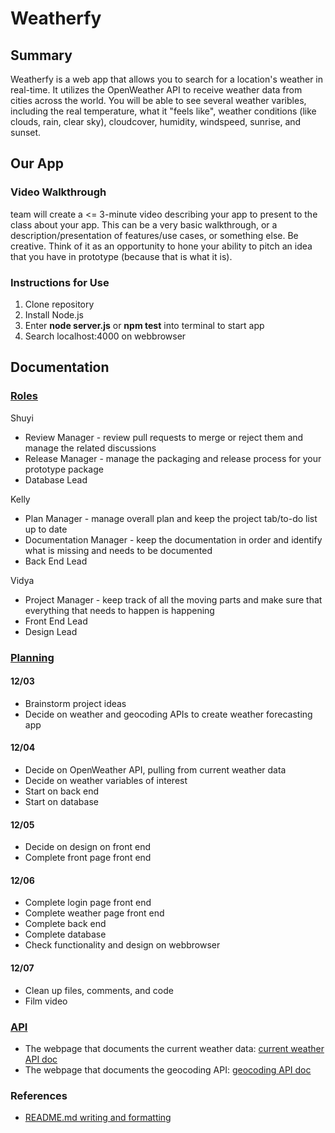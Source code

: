 # Weatherfy

## Summary 

Weatherfy is a web app that allows you to search for a location's weather in real-time. It utilizes the OpenWeather API to receive weather data from cities across the world. You will be able to see several weather varibles, including the real temperature, what it "feels like", weather conditions (like clouds, rain, clear sky), cloudcover, humidity, windspeed, sunrise, and sunset. 

## Our App

### Video Walkthrough

team will create a <= 3-minute video describing your app to present to the class about your app. This can be a very basic walkthrough, or a description/presentation of features/use cases, or something else. Be creative. Think of it as an opportunity to hone your ability to pitch an idea that you have in prototype (because that is what it is).

### Instructions for Use

1. Clone repository
2. Install Node.js
3. Enter **node server.js** or **npm test** into terminal to start app
4. Search localhost:4000 on webbrowser

## Documentation

### [Roles](https://github.com/comp426-2022-fall/a99-team-32/blob/main/docs/roles.md)

Shuyi  
- Review Manager - review pull requests to merge or reject them and manage the related discussions  
- Release Manager - manage the packaging and release process for your prototype package  
- Database Lead  

Kelly  
- Plan Manager - manage overall plan and keep the project tab/to-do list up to date  
- Documentation Manager - keep the documentation in order and identify what is missing and needs to be documented  
- Back End Lead  

Vidya  
- Project Manager - keep track of all the moving parts and make sure that everything that needs to happen is happening  
- Front End Lead  
- Design Lead  

### [Planning](https://github.com/comp426-2022-fall/a99-team-32/blob/main/docs/planning.md)

#### 12/03
- Brainstorm project ideas
- Decide on weather and geocoding APIs to create weather forecasting app

#### 12/04
- Decide on OpenWeather API, pulling from current weather data
- Decide on weather variables of interest
- Start on back end
- Start on database

#### 12/05
- Decide on design on front end
- Complete front page front end

#### 12/06
- Complete login page front end
- Complete weather page front end
- Complete back end
- Complete database
- Check functionality and design on webbrowser

#### 12/07
- Clean up files, comments, and code
- Film video

### [API](https://github.com/comp426-2022-fall/a99-team-32/blob/main/docs/api%20documentation.md)

- The webpage that documents the current weather data: [current weather API doc](https://openweathermap.org/current)
- The webpage that documents the geocoding API: [geocoding API doc](https://openweathermap.org/api/geocoding-api)

### References

- [README.md writing and formatting](https://docs.github.com/en/get-started/writing-on-github/getting-started-with-writing-and-formatting-on-github/basic-writing-and-formatting-syntax)
